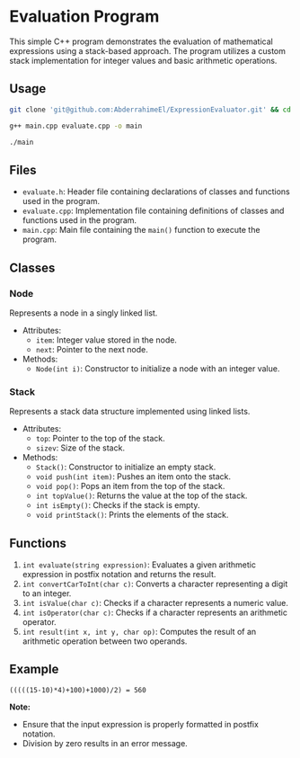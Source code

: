 # Evaluation Program

This simple C++ program demonstrates the evaluation of mathematical expressions using a stack-based approach. The program utilizes a custom stack implementation for integer values and basic arithmetic operations.

## Usage

```bash
git clone 'git@github.com:AbderrahimeEl/ExpressionEvaluator.git' && cd ExpressionEvaluator
```
```bash
g++ main.cpp evaluate.cpp -o main
```
```bash
./main
```


## Files

- `evaluate.h`: Header file containing declarations of classes and functions used in the program.
- `evaluate.cpp`: Implementation file containing definitions of classes and functions used in the program.
- `main.cpp`: Main file containing the `main()` function to execute the program.

## Classes

### Node
Represents a node in a singly linked list.
- Attributes:
  - `item`: Integer value stored in the node.
  - `next`: Pointer to the next node.
- Methods:
  - `Node(int i)`: Constructor to initialize a node with an integer value.

### Stack
Represents a stack data structure implemented using linked lists.
- Attributes:
  - `top`: Pointer to the top of the stack.
  - `sizev`: Size of the stack.
- Methods:
  - `Stack()`: Constructor to initialize an empty stack.
  - `void push(int item)`: Pushes an item onto the stack.
  - `void pop()`: Pops an item from the top of the stack.
  - `int topValue()`: Returns the value at the top of the stack.
  - `int isEmpty()`: Checks if the stack is empty.
  - `void printStack()`: Prints the elements of the stack.

## Functions

1. `int evaluate(string expression)`: Evaluates a given arithmetic expression in postfix notation and returns the result.
2. `int convertCarToInt(char c)`: Converts a character representing a digit to an integer.
3. `int isValue(char c)`: Checks if a character represents a numeric value.
4. `int isOperator(char c)`: Checks if a character represents an arithmetic operator.
5. `int result(int x, int y, char op)`: Computes the result of an arithmetic operation between two operands.

## Example

`(((((15-10)*4)+100)+1000)/2) = 560`

**Note:**

- Ensure that the input expression is properly formatted in postfix notation.
- Division by zero results in an error message.
